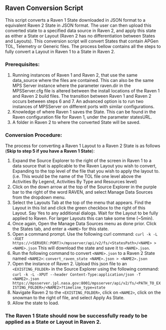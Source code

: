 ## Raven Conversion Script

This script converts a Raven 1 State downloaded in JSON format to a equivalent Raven 2 State in JSON format. The user can then upload this converted state to a specified data source in Raven 2, and apply this state as either a State or Layout (Raven 2 has no differentiation between States and Layouts). This conversion script will convert States that contain APGen TOL, Telemetry or Generic files. The process bellow contains all the steps to fully convert a Layout in Raven 1 to a State in Raven 2.

### Prerequisites:

1. Running instances of Raven 1 and Raven 2, that use the same data_source where the files are contained. This can also be the same MPS Server instance where the parameter raven.dir in the MPSServer.cfg file is altered between the install locations of the Raven 1 and Raven 2 build files. The transition between Raven 1 and Raven 2 occurs between steps 6 and 7. An advanced option is to run two instances of MPSServer on different ports with similar configurations.
2. Knowledge of where Raven 1 saves the State. This can be found in the Raven configuration file for Raven 1, under the parameter statesURL.
3. A folder in Raven 2 to where the converted State will be saved.

### Conversion Procedure:

The process for converting a Raven 1 Layout to a Raven 2 State is as follows (**Skip to step 5 if you have a Raven 1 State**):

1.  Expand the Source Explorer to the right of the screen in Raven 1 to a data source that is applicable to the Raven Layout you wish to convert, Expanding to the top level of the file that you wish to apply the layout to. (i.e. This would be the name of the TOL file one level above the Activities By Legend, Activities By Type and Resources level)
2.  Click on the down arrow at the top of the Source Explorer in the purple bar to the right of the word RAVEN, and select Manage Data Sources from the dropdown menu.
3.  Select the Layouts Tab at the top of the menu that appears. Find the Layout in this list and click the green checkbox to the right of this Layout. Say Yes to any additional dialogs. Wait for the Layout to be fully applied to Raven. For larger Layouts this can take some time (~5min).
4.  Once again, Open the Manage Data Sources menu as done prior. Click the States tab, and enter a `<NAME>` for this state.
5.  Open a command prompt. Use the following curl command:
    `curl -k -L -XGET https://<SERVER(:PORT)>/mpsserver/api/v2/fs/<StatesPath>/<NAME> > <NAME>.json`
    This will download the state and save it to `<NAME>.json`.
6.  Run the following command to convert `<NAME>.json` to a Raven 2 State named `<NAME2>`: `convert_raven_state <NAME>.json > <NAME2>.json`
7.  Open the instance of Raven 2. Upload this json file to an `<EXISTING_FOLDER>` in the Source Explorer using the following command: `curl -k -L -XPUT --header Content-Type:application/json -T <NAME2>.json https://mpsserver.jpl.nasa.gov:8001/mpsserver/api/v2/fs/<PATH_TO_EXISTING_FOLDER>/<NAME2>?timeline_type=state`
8.  Navigate Raven 2 to the `<EXISTING_FOLDER>`, click on `<NAME2>`, click on the snowman to the right of file, and select Apply As State.
9.  Allow the state to load.

### The Raven 1 State should now be successfully ready to be applied as a State or Layout in Raven 2.
